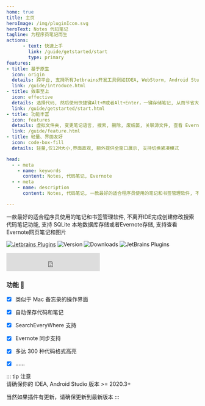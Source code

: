 ```yaml
---
home: true
title: 主页
heroImage: /img/pluginIcon.svg
heroText: Notes 代码笔记
tagline: 为程序员笔记而生
actions:
      - text: 快速上手
        link: /guide/getstarted/start
        type: primary
features:
- title: 基于原生
  icon: origin
  details: 跨平台, 支持所有Jetbrains开发工具例如IDEA, WebStorm, Android Studio等, 在线离线均可使用,不再需要额外的诸如Evernote等笔记软件
  link: /guide/introduce.html
- title: 效率至上
  icon: effective
  details: 选择代码, 然后使用快捷键Alt+M或者Alt+Enter，一键存储笔记, 从而节省大量时间
  link: /guide/getstarted/start.html
- title: 功能丰富
  icon: features
  details: 虚拟文件夹, 变更笔记语言, 搜索, 删除, 废纸篓, 关联源文件, 查看 Evernote 笔记, 各种功能一应俱全
  link: /guide/feature.html
- title: 轻量、界面友好
  icon: code-box-fill
  details: 轻量,仅12M大小,界面直观, 额外提供全窗口展示, 支持切换紧凑模式

head:
  - - meta
    - name: keywords
      content: Notes, 代码笔记, Evernote
  - - meta
    - name: description
      content: Notes, 代码笔记, 一款最好的适合程序员使用的笔记和书签管理软件, 不离开IDE完成创建修改搜索代码笔记功能, 支持 SQLite 本地数据库存储或者Evernote存储, 支持查看Evernote网页笔记和图片

---
```


一款最好的适合程序员使用的笔记和书签管理软件, 不离开IDE完成创建修改搜索代码笔记功能, 支持 SQLite 本地数据库存储或者Evernote存储, 支持查看Evernote网页笔记和图片

[//]: # (<a href="https://www.jetbrains.com"><img src="https://resources.jetbrains.com/storage/products/company/brand/logos/jb_beam.svg" width = "10%" /></a>)

[//]: # (<a href="https://www.jetbrains.com/idea"><img src="https://resources.jetbrains.com/storage/products/company/brand/logos/IntelliJ_IDEA_icon.svg" width = "10%" /></a>)



[![Jetbrains Plugins][plugin-img]][plugin]
![Version](https://img.shields.io/jetbrains/plugin/v/17501?logo=IntelliJ%20IDEA) ![Downloads](https://img.shields.io/jetbrains/plugin/d/17501?color=FE2857) ![JetBrains Plugins](https://img.shields.io/jetbrains/plugin/r/rating/17501)

<iframe frameborder="none" width="245px" height="48px" src="https://plugins.jetbrains.com/embeddable/install/17501"></iframe>

### 功能  :100:

* [x] 类似于 Mac 备忘录的操作界面
* [x] 自动保存代码和笔记
* [x] SearchEveryWhere 支持
* [x] Evernote 同步支持
* [x] 多达 300 种代码格式高亮
* [x] ......


[//]: # (::: chart Fast Request功能玫瑰图)

[//]: # ()
[//]: # (```json)

[//]: # ({)

[//]: # (  "type": "polarArea",)

[//]: # (  "data": {)

[//]: # (    "labels": ["易用性","Swagger", "Java", "Kotlin", "压测", "集成"],)

[//]: # (    "datasets": [)

[//]: # (      {)

[//]: # (        "label": "My First Dataset",)

[//]: # (        "data": [95, 90, 90, 70, 40, 60],)

[//]: # (        "backgroundColor": [)

[//]: # (          "rgb&#40;255, 99, 132&#41;",)

[//]: # (          "rgb&#40;75, 192, 192&#41;",)

[//]: # (          "rgb&#40;255, 182, 193&#41;",)

[//]: # (          "rgb&#40;255, 215, 0&#41;",)

[//]: # (          "rgb&#40;54, 162, 235&#41;",)

[//]: # (          "rgb&#40;0, 250, 154&#41;")

[//]: # (        ])

[//]: # (      })

[//]: # (    ])

[//]: # (  })

[//]: # (})

[//]: # (```)

[//]: # ()
[//]: # (:::)

[//]: # (------)

[//]: # ()
[//]: # (::: chart API工具对比)

[//]: # ()
[//]: # (```json)

[//]: # ({)

[//]: # (  "type": "radar",)

[//]: # (  "data": {)

[//]: # (    "labels": ["易用性","Swagger", "Java", "Kotlin", "压测", "集成"],)

[//]: # (    "datasets": [)

[//]: # (      {)

[//]: # (        "label": "Fast Request",)

[//]: # (        "data": [95, 90, 90, 70, 40, 60],)

[//]: # (        "fill": true,)

[//]: # (        "backgroundColor": "rgba&#40;0, 250, 154, 0.2&#41;",)

[//]: # (        "borderColor": "rgb&#40;0, 250, 154&#41;",)

[//]: # (        "pointBackgroundColor": "rgb&#40;0, 250, 154&#41;",)

[//]: # (        "pointBorderColor": "#fff",)

[//]: # (        "pointHoverBackgroundColor": "#fff",)

[//]: # (        "pointHoverBorderColor": "rgb&#40;0, 250, 154&#41;")

[//]: # (      },)

[//]: # (      {)

[//]: # (        "label": "Postman",)

[//]: # (        "data": [80, 80, 80, 50, 90, 100],)

[//]: # (        "fill": true,)

[//]: # (        "backgroundColor": "rgba&#40;54, 162, 235, 0.2&#41;",)

[//]: # (        "borderColor": "rgb&#40;54, 162, 235&#41;",)

[//]: # (        "pointBackgroundColor": "rgb&#40;54, 162, 235&#41;",)

[//]: # (        "pointBorderColor": "#fff",)

[//]: # (        "pointHoverBackgroundColor": "#fff",)

[//]: # (        "pointHoverBorderColor": "rgb&#40;54, 162, 235&#41;")

[//]: # (      })

[//]: # (    ])

[//]: # (  },)

[//]: # (  "options": {)

[//]: # (    "elements": {)

[//]: # (      "line": {)

[//]: # (        "borderWidth": 3)

[//]: # (      })

[//]: # (    })

[//]: # (  })

[//]: # (})

[//]: # (```)

[//]: # ()
[//]: # (:::)


::: tip 注意  
请确保你的 IDEA, Android Studio 版本 >= 2020.3+

[//]: # (插件版本       | IDEA版本要求)

[//]: # (------------- | -------------)

[//]: # (2.0.0~2.1.3   | 2020.3+)

[//]: # (2022.1.4+     | 2021.3+)

当然如果插件有更新，请确保更新到最新版本
:::


[comment]: <> (## 🧲 友情链接)

[comment]: <> (<span style="width:16%;  padding:15px 15px 15px 15px;display:inline-block">)

[comment]: <> (    <a href="https://hertzbeat.com/" target="_blank">)

[comment]: <> (        <img :src="$withBase&#40;'/img/link/hertzbeat.svg'&#41;" class="no-zoom" style="height:40px;max-width:150px;margin: 10px;">)

[comment]: <> (    </a>)

[comment]: <> (</span>)

[comment]: <> (<span style="width:16%;  padding:15px 15px 15px 15px;display:inline-block">)

[comment]: <> (    <a href="https://gitee.com/dromara/easy-es" target="_blank">)

[comment]: <> (        <img :src="$withBase&#40;'/img/link/easy-es.png'&#41;" class="no-zoom" style="height:40px;max-width:150px;margin: 10px;">)

[comment]: <> (    </a>)

[comment]: <> (</span>)

[comment]: <> (<span style="width:16%;  padding:15px 15px 15px 15px;display:inline-block">)

[comment]: <> (    <a href="https://gitee.com/dromara/TLog" target="_blank">)

[comment]: <> (        <img :src="$withBase&#40;'/img/link/tlog-logo.png'&#41;" class="no-zoom" style="height:40px;max-width:150px;margin: 10px;">)

[comment]: <> (    </a>)

[comment]: <> (</span>)

[comment]: <> (<span style="width:16%;  padding:15px 15px 15px 15px;display:inline-block">)

[comment]: <> (    <a href="https://liteflow.yomahub.com/" target="_blank">)

[comment]: <> (        <img :src="$withBase&#40;'/img/link/lite-flow.png'&#41;" class="no-zoom" style="height:40px;max-width:150px;margin: 10px;">)

[comment]: <> (    </a>)

[comment]: <> (</span>)

[comment]: <> (<span style="width:16%;  padding:15px 15px 15px 15px;display:inline-block">)

[comment]: <> (    <a href="https://gitee.com/dromara/sa-token" target="_blank">)

[comment]: <> (        <img :src="$withBase&#40;'/img/link/sa-token.png'&#41;" class="no-zoom" style="height:40px;max-width:150px;margin: 10px;">)

[comment]: <> (    </a>)

[comment]: <> (</span>)



[comment]: <> (<span style="width:16%;  padding:15px 15px 15px 15px;display:inline-block">)

[comment]: <> (    <a href="https://gitee.com/dromara/hutool" target="_blank">)

[comment]: <> (        <img :src="$withBase&#40;'/img/link/hutool-logo.png'&#41;" class="no-zoom" style="height:40px;max-width:150px;margin: 10px;">)

[comment]: <> (    </a>)

[comment]: <> (</span>)

[comment]: <> (<span style="width:16%;  padding:15px 15px 15px 15px;display:inline-block">)

[comment]: <> (    <a href="https://gitee.com/dromara/forest" target="_blank">)

[comment]: <> (        <img :src="$withBase&#40;'/img/link/forest-logo.png'&#41;" class="no-zoom" style="height:40px;max-width:150px;margin: 10px;">)

[comment]: <> (    </a>)

[comment]: <> (</span>)


[comment]: <> (<span style="width:16%;  padding:15px 15px 15px 15px;display:inline-block">)

[comment]: <> (    <a href="https://jpom-docs.keepbx.cn/" target="_blank">)

[comment]: <> (        <img :src="$withBase&#40;'/img/link/jpom-logo.png'&#41;" class="no-zoom" style="height:40px;max-width:150px;margin: 10px;">)

[comment]: <> (    </a>)

[comment]: <> (</span>)

[plugin]: https://plugins.jetbrains.com/plugin/17501

[plugin-img]: https://img.shields.io/badge/plugin-Notes-x.svg?logo=IntelliJ%20IDEA
